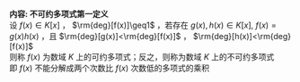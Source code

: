 **内容: 不可约多项式第一定义**  
设 $f(x)\in K[x]$ ， $\rm{deg}[f(x)]\geq1$ ，若存在 $g(x),h(x)\in K[x],\ f(x)=g(x)h(x)$ ，且 $\rm{deg}[g(x)]<\rm{deg}[f(x)]$ ， $\rm{deg}[h(x)]<\rm{deg}[f(x)]$  
则称 $f(x)$ 为数域 $K$ 上的可约多项式；反之，则称为数域 $K$ 上的不可约多项式  
即 $f(x)$ 不能分解成两个次数比 $f(x)$ 次数低的多项式的乘积  
